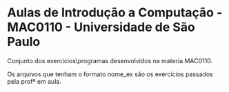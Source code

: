 # Aulas de Introdução a Computação - MAC0110 - Universidade de São Paulo

Conjunto dos exercicios\programas desenvolvidos na materia MAC0110.

Os arquivos que tenham o formato nome_ex são os exercícios passados pela profª em aula.
